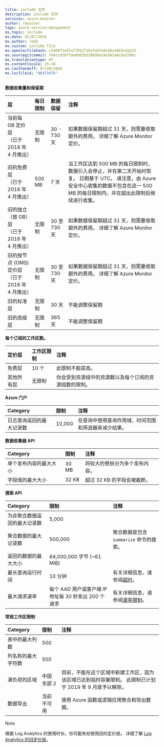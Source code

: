 ```yaml
---
title: include 文件
description: include 文件
services: azure-monitor
author: rboucher
tags: azure-service-management
ms.topic: include
ms.date: 02/07/2019
ms.author: robb
ms.custom: include file
ms.openlocfilehash: c5d6073a97a77052716afa5fa9c66ce063cda223
ms.sourcegitcommit: fe9ccd3bffde0dd2b528b98a24c6b3a8cbe370bc
ms.translationtype: HT
ms.contentlocale: zh-CN
ms.lasthandoff: 07/20/2020
ms.locfileid: "86473478"
---
```

**数据收集量和保留期** 

| 层 | 每日限制 | 数据保留 | 注释 |
|:---|:---|:---|:---|
| 当前每 GB 定价层<br>（已于 2018 年 4 月推出） | 无限制 | 30 - 730 天 | 如果数据保留期超过 31 天，则需要收取额外的费用。 详细了解 Azure Monitor 定价。 |
| 旧的免费层<br>（已于 2016 年 4 月推出） | 500 MB | 7 天 | 当工作区达到 500 MB 的每日限制时，数据引入会停止，并在第二天开始时恢复。 日期基于 UTC。 请注意，由 Azure 安全中心收集的数据不包含在这一 500 MB 的每日限制内，并在超出此限制后继续进行收集。  |
| 旧的独立（按 GB）层<br>（已于 2016 年 4 月推出） | 无限制 | 30 至 730 天 | 如果数据保留期超过 31 天，则需要收取额外的费用。 详细了解 Azure Monitor 定价。 |
| 旧的按节点 (OMS) 定价层<br>（已于 2016 年 4 月推出） | 无限制 | 30 至 730 天 | 如果数据保留期超过 31 天，则需要收取额外的费用。 详细了解 Azure Monitor 定价。 |
| 旧的标准层 | 无限制 | 30 天  | 不能调整保留期 |
| 旧的高级层 | 无限制 | 365 天  | 不能调整保留期 |

**每个订阅的工作区数。**

| 定价层    | 工作区限制 | 注释
|:---|:---|:---|
| 免费层  | 10 个 | 此限制不能提高。 |
| 其他所有层 | 无限制 | 你会受到资源组中的资源数以及每个订阅的资源组数的限制。 |

**Azure 门户**

| Category | 限制 | 注释 |
|:---|:---|:---|
| 日志查询返回的最大记录数 | 10,000 | 在查询中使用查询作用域、时间范围和筛选器来减少结果。 |


**数据收集器 API**

| Category | 限制 | 注释 |
|:---|:---|:---|
| 单个发布内容的最大大小 | 30 MB | 将较大的卷拆分为多个发布内容。 |
| 字段值的最大大小  | 32 KB | 超过 32 KB 的字段会被截断。 |

**搜索 API**

| Category | 限制 | 注释 |
|:---|:---|:---|
| 为非聚合数据返回的最大记录数 | 5,000 | |
| 聚合数据的最大记录数 | 500,000 | 聚合数据是包含 `summarize` 命令的搜索。 |
| 返回的数据的最大大小 | 64,000,000 字节 (~61 MiB)| |
| 最长查询运行时间 | 10 分钟 | 有关详细信息，请参阅[超时](https://dev.loganalytics.io/documentation/Using-the-API/Timeouts)。  |
| 最大请求速率 | 每个 AAD 用户或客户端 IP 地址每 30 秒发出 200 个请求 | 有关详细信息，请参阅[速率限制](https://dev.loganalytics.io/documentation/Using-the-API/Limits)。 |

**常规工作区限制**

| Category | 限制 | 注释 |
|:---|:---|:---|
| 表中的最大列数         | 500 | |
| 列名称的最大字符数 | 500 | |
| 满负荷的区域 | 中国东部 2 | 目前，不能在这个区域中新建工作区，因为该区域已达到临时容量限制。 此限制已计划于 2019 年 9 月底予以解除。 |
| 数据导出 | 当前不可用 | 使用 Azure 函数或逻辑应用聚合和导出数据。 | 

>[!NOTE]
>根据 Log Analytics 的使用时长，你可能有权使用旧的定价层。 详细了解 [Log Analytics 的旧定价层](https://docs.azure.cn/azure-monitor/platform/manage-cost-storage#legacy-pricing-tiers)。 